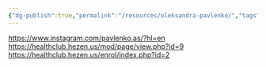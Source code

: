 ```yaml
---
{"dg-publish":true,"permalink":"/resources/oleksandra-pavlenko/","tags":["nutrition","energy"]}
---
```





https://www.instagram.com/pavlenko.as/?hl=en
https://healthclub.hezen.us/mod/page/view.php?id=9
https://healthclub.hezen.us/enrol/index.php?id=2
